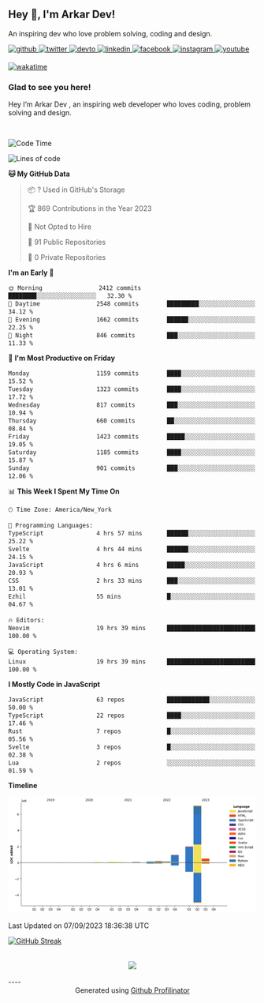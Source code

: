 ## Hey 👋, I'm Arkar Dev!  

An inspiring dev who love problem solving, coding and design.

<a href="https://github.com/Riley1101" target="_blank">
<img src=https://img.shields.io/badge/github-%2324292e.svg?&style=for-the-badge&logo=github&logoColor=white alt=github style="margin-bottom: 5px;" />
</a>
<a href="https://twitter.com/arkardev" target="_blank">
<img src=https://img.shields.io/badge/twitter-%2300acee.svg?&style=for-the-badge&logo=twitter&logoColor=white alt=twitter style="margin-bottom: 5px;" />
</a>
<a href="https://dev.to/riley1101" target="_blank">
<img src=https://img.shields.io/badge/dev.to-%2308090A.svg?&style=for-the-badge&logo=dev.to&logoColor=white alt=devto style="margin-bottom: 5px;" />
</a>
<a href="https://linkedin.com/in/arkar-kaung-myat" target="_blank">
<img src=https://img.shields.io/badge/linkedin-%231E77B5.svg?&style=for-the-badge&logo=linkedin&logoColor=white alt=linkedin style="margin-bottom: 5px;" />
</a>
<a href="https://www.facebook.com/riley.eileen.75" target="_blank">
<img src=https://img.shields.io/badge/facebook-%232E87FB.svg?&style=for-the-badge&logo=facebook&logoColor=white alt=facebook style="margin-bottom: 5px;" />
</a>
<a href="https://instagram.com/rileys1101" target="_blank">
<img src=https://img.shields.io/badge/instagram-%23000000.svg?&style=for-the-badge&logo=instagram&logoColor=white alt=instagram style="margin-bottom: 5px;" />
</a>
<a href="https://www.youtube.com/channel/UC_RfEQCC3gL2AzsFFAABikg" target="_blank">
<img src=https://img.shields.io/badge/youtube-%23EE4831.svg?&style=for-the-badge&logo=youtube&logoColor=white alt=youtube style="margin-bottom: 5px;" />
</a>  
  
[![wakatime](https://wakatime.com/badge/user/cf23b6e3-75f8-4c04-b0e3-273191c8d2ec.svg)](https://wakatime.com/@cf23b6e3-75f8-4c04-b0e3-273191c8d2ec)


### Glad to see you here!  
Hey I’m Arkar Dev , an inspiring web developer who loves coding, problem solving and design.

<br/>

<!--START_SECTION:waka-->
![Code Time](http://img.shields.io/badge/Code%20Time-512%20hrs%2022%20mins-blue)

![Lines of code](https://img.shields.io/badge/From%20Hello%20World%20I%27ve%20Written-11.3%20million%20lines%20of%20code-blue)

**🐱 My GitHub Data** 

> 📦 ? Used in GitHub's Storage 
 > 
> 🏆 869 Contributions in the Year 2023
 > 
> 🚫 Not Opted to Hire
 > 
> 📜 91 Public Repositories 
 > 
> 🔑 0 Private Repositories 
 > 
**I'm an Early 🐤** 

```text
🌞 Morning                2412 commits        ████████░░░░░░░░░░░░░░░░░   32.30 % 
🌆 Daytime                2548 commits        █████████░░░░░░░░░░░░░░░░   34.12 % 
🌃 Evening                1662 commits        ██████░░░░░░░░░░░░░░░░░░░   22.25 % 
🌙 Night                  846 commits         ███░░░░░░░░░░░░░░░░░░░░░░   11.33 % 
```
📅 **I'm Most Productive on Friday** 

```text
Monday                   1159 commits        ████░░░░░░░░░░░░░░░░░░░░░   15.52 % 
Tuesday                  1323 commits        ████░░░░░░░░░░░░░░░░░░░░░   17.72 % 
Wednesday                817 commits         ███░░░░░░░░░░░░░░░░░░░░░░   10.94 % 
Thursday                 660 commits         ██░░░░░░░░░░░░░░░░░░░░░░░   08.84 % 
Friday                   1423 commits        █████░░░░░░░░░░░░░░░░░░░░   19.05 % 
Saturday                 1185 commits        ████░░░░░░░░░░░░░░░░░░░░░   15.87 % 
Sunday                   901 commits         ███░░░░░░░░░░░░░░░░░░░░░░   12.06 % 
```


📊 **This Week I Spent My Time On** 

```text
🕑︎ Time Zone: America/New_York

💬 Programming Languages: 
TypeScript               4 hrs 57 mins       ██████░░░░░░░░░░░░░░░░░░░   25.22 % 
Svelte                   4 hrs 44 mins       ██████░░░░░░░░░░░░░░░░░░░   24.15 % 
JavaScript               4 hrs 6 mins        █████░░░░░░░░░░░░░░░░░░░░   20.93 % 
CSS                      2 hrs 33 mins       ███░░░░░░░░░░░░░░░░░░░░░░   13.01 % 
Ezhil                    55 mins             █░░░░░░░░░░░░░░░░░░░░░░░░   04.67 % 

🔥 Editors: 
Neovim                   19 hrs 39 mins      █████████████████████████   100.00 % 

💻 Operating System: 
Linux                    19 hrs 39 mins      █████████████████████████   100.00 % 
```

**I Mostly Code in JavaScript** 

```text
JavaScript               63 repos            ████████████░░░░░░░░░░░░░   50.00 % 
TypeScript               22 repos            ████░░░░░░░░░░░░░░░░░░░░░   17.46 % 
Rust                     7 repos             █░░░░░░░░░░░░░░░░░░░░░░░░   05.56 % 
Svelte                   3 repos             █░░░░░░░░░░░░░░░░░░░░░░░░   02.38 % 
Lua                      2 repos             ░░░░░░░░░░░░░░░░░░░░░░░░░   01.59 % 
```



**Timeline**

![Lines of Code chart](https://raw.githubusercontent.com/Riley1101/Riley1101/main/assets/bar_graph.png)


 Last Updated on 07/09/2023 18:36:38 UTC
<!--END_SECTION:waka-->

[![GitHub Streak](https://streak-stats.demolab.com?user=Riley1101)](https://git.io/streak-stats)
  
<br/>  
<div align="center">
<img src="https://komarev.com/ghpvc/?username=Riley1101&&style=flat-square" align="center" />
</div>  
<br/>  
----
<div align="center">Generated using <a href="https://profilinator.rishav.dev/" target="_blank">Github Profilinator</a></div>

